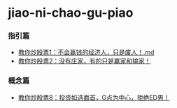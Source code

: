 # jiao-ni-chao-gu-piao

### 指引篇

+ [教你炒股票1：不会赢钱的经济人，只是废人！.md](1)
+ [教你炒股票2：没有庄家，有的只是赢家和输家！](2)

### 概念篇

+ [教你炒股票8：投资如选面首，G点为中心，拒绝ED男！](8)

